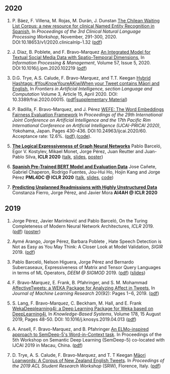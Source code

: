 
## 2020


1. P. Báez, F. Villena, M. Rojas, M. Durán, J. Dunstan [The Chilean Waiting List Corpus: a new resource for clinical Named Entity Recognition in Spanish](https://www.aclweb.org/anthology/2020.clinicalnlp-1.32/), In *Proceedings of the 3rd Clinical Natural Language Processing Workshop*, November, 291-300, 2020. DOI:10.18653/v1/2020.clinicalnlp-1.32 ([pdf](https://www.aclweb.org/anthology/2020.clinicalnlp-1.32.pdf))


2. J. Diaz, B. Poblete, and F. Bravo-Marquez [An Integrated Model for Textual Social Media Data with Spatio-Temporal Dimensions](https://www.sciencedirect.com/science/article/pii/S0306457319308738), In *Information Processing & Management*, Volume 57, Issue 5, 2020. DOI:10.1016/j.ipm.2020.102219 ([pdf](https://felipebravom.com/publications/ipm2020.pdf))

3. D.G. Trye, A.S. Calude, F. Bravo-Marquez, and T.T. Keegan [Hybrid Hashtags: #YouKnowYoureAKiwiWhen your Tweet contains Māori and English](https://www.frontiersin.org/articles/10.3389/frai.2020.00015/abstract), In *Frontiers in Artificial Intelligence, section Language and Computation* Volume 3, Article 15, April 2020. DOI: 10.3389/frai.2020.00015.   ([pdf](https://felipebravom.com/publications/frontiers2020.pdf)|[supplementary Material](https://felipebravom.com/publications/frontiers2020_sup.pdf))


4. P. Badilla, F. Bravo-Marquez, and J. Pérez [WEFE: The Word Embeddings Fairness Evaluation Framework](https://www.ijcai.org/Proceedings/2020/60) In *Proceedings of the  29th International Joint Conference on Artificial Intelligence and the 17th Pacific Rim International Conference on Artificial Intelligence (IJCAI-PRICAI 2020)*, Yokohama, Japan. Pages 430-436. DOI:10.24963/ijcai.2020/60.  Acceptance rate: 12.6%. ([pdf](https://felipebravom.com/publications/ijcai2020.pdf)),([code](https://wefe.readthedocs.io)). 

5. **[The Logical Expressiveness of Graph  Neural Networks](https://users.dcc.uchile.cl/~jperez/papers/iclr2020.pdf)** Pablo Barceló, Egor V. Kostylev, Mikael Monet, Jorge Pérez, Juan Reutter and Juan-Pablo Silva,  **ICLR 2020** ([talk](https://iclr.cc/virtual/poster_r1lZ7AEKvB.html), [slides](https://docs.google.com/presentation/d/1CJb-fgqyyUrhDDbAMpHELJSgz7uLAJpgMGNWmWIcmKU/edit), [poster](https://docs.google.com/presentation/d/1PbUkfT0PaOXZfIHPkjZJjYpUAbJFUh0WKWZChziVqK8/edit#slide=id.g6be0ab34c3_0_296))

6.  **[Spanish Pre-Trained BERT Model and Evaluation Data](https://users.dcc.uchile.cl/~jperez/papers/pml4dc2020.pdf)**  Jose Cañete, Gabriel Chaperon, Rodrigo Fuentes, Jou-Hui Ho, Hojin Kang and Jorge Pérez  **PML4DC @ ICLR 2020** ([talk](https://pml4dc.github.io/iclr2020/program/pml4dc_10.html), [slides](https://docs.google.com/presentation/d/17XHKoOTh_GwY4ZziEBH4qWJl8BkJ4P98HXxZAmUwR6g/edit), [code](https://github.com/dccuchile/beto))  

7. **[Predicting Unplanned Readmissions with Highly Unstructured Data](https://users.dcc.uchile.cl/~jperez/papers/ai4ah2020.pdf)**  Constanza Fierro, Jorge Pérez, and Javier Mora
    **AI4AH @ ICLR 2020**



## 2019

1.  Jorge Pérez, Javier Marinković and Pablo Barceló, On the Turing Completeness of Modern Neural Network Architectures,  *ICLR* 2019. ([pdf](https://users.dcc.uchile.cl/~jperez/papers/iclr2019.pdf)) ([poster](https://postersession.ai/poster/on-the-turing-completeness-of-modern-neu/))
2. Aymé Arango, Jorge Pérez, Barbara Poblete , Hate Speech Detection is Not as Easy as You May Think: A Closer Look at Model Validation, *SIGIR* 2019. ([pdf](https://users.dcc.uchile.cl/~jperez/papers/sigir2019.pdf))
3. Pablo Barceló, Nelson Higuera, Jorge Pérez and Bernardo Subercaseaux, Expressiveness of Matrix and Tensor Query Languages in terms of ML Operators,  *DEEM @ SIGMOD* 2019. ([pdf](https://users.dcc.uchile.cl/~jperez/papers/deem19.pdf))  ([slides](https://docs.google.com/presentation/d/1jsLzVIwHTFHsnmqwPXA-RnIT2qskzoCWOMFb7o3hPsk)) 


1. F. Bravo-Marquez, E. Frank, B. Pfahringer, and S. M. Mohammad [AffectiveTweets: a WEKA Package for Analyzing Affect in Tweets](http://jmlr.org/papers/v20/18-450.html), In *Journal of Machine Learning Research* 20(92): Pages 1−6, 2019. ([pdf](https://felipebravom.com/publications/jmlr2019.pdf))

   

2. S. Lang, F. Bravo-Marquez, C. Beckham, M. Hall, and E. Frank [WekaDeeplearning4j: a Deep Learning Package for Weka based on DeepLearning4j](https://www.sciencedirect.com/science/article/pii/S0950705119301789), In *Knowledge-Based Systems*, Volume 178, 15 August 2019, Pages 48-50. DOI: 10.1016/j.knosys.2019.04.013 ([pdf](https://felipebravom.com/publications/WDL4J_KBS2019.pdf))


1. A. Ansell, F. Bravo-Marquez, and B. Pfahringer  [An ELMo-inspired approach to SemDeep-5's Word-in-Context task](http://www.dfki.de/~declerck/semdeep-5/). In Proceedings of the 5th Workshop on Semantic Deep Learning (SemDeep-5) co-located with IJCAI 2019 in Macau, China. ([pdf](https://felipebravom.com/publications/semdeep2019.pdf))

   

2. D. Trye, A. S. Calude, F. Bravo-Marquez,  and T. T Keegan [Māori Loanwords: A Corpus of New Zealand English Tweets](https://www.aclweb.org/anthology/papers/P/P19/P19-2018/). In *Proceedings of the 2019 ACL Student Research Workshop* (SRW), Florence, Italy. ([pdf](https://felipebravom.com/publications/loanwords2019.pdf))



